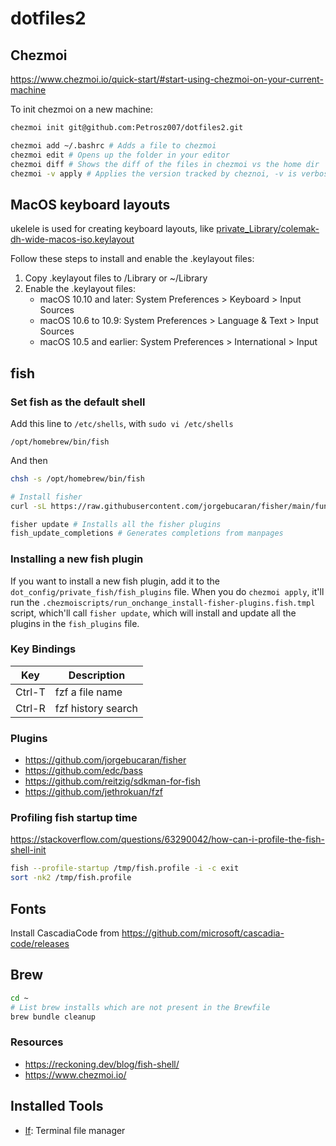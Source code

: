 # dotfiles2

## Chezmoi

https://www.chezmoi.io/quick-start/#start-using-chezmoi-on-your-current-machine

To init chezmoi on a new machine:
```sh
chezmoi init git@github.com:Petrosz007/dotfiles2.git
```

```sh
chezmoi add ~/.bashrc # Adds a file to chezmoi
chezmoi edit # Opens up the folder in your editor
chezmoi diff # Shows the diff of the files in chezmoi vs the home dir
chezmoi -v apply # Applies the version tracked by cheznoi, -v is verbose, shows the diff
```

## MacOS keyboard layouts

ukelele is used for creating keyboard layouts, like [private_Library/colemak-dh-wide-macos-iso.keylayout](private_Library/colemak-dh-wide-macos-iso.keylayout)

Follow these steps to install and enable the .keylayout files:

1. Copy .keylayout files to /Library or ~/Library
2. Enable the .keylayout files:
    - macOS 10.10 and later: System Preferences > Keyboard > Input Sources
    - macOS 10.6 to 10.9: System Preferences > Language & Text > Input Sources
    - macOS 10.5 and earlier: System Preferences > International > Input


## fish

### Set fish as the default shell

Add this line to `/etc/shells`, with `sudo vi /etc/shells`

```
/opt/homebrew/bin/fish
```

And then

```sh
chsh -s /opt/homebrew/bin/fish
```

```sh
# Install fisher
curl -sL https://raw.githubusercontent.com/jorgebucaran/fisher/main/functions/fisher.fish | source && fisher install jorgebucaran/fisher

fisher update # Installs all the fisher plugins
fish_update_completions # Generates completions from manpages
```

### Installing a new fish plugin

If you want to install a new fish plugin, add it to the `dot_config/private_fish/fish_plugins` file. When you do `chezmoi apply`, it'll run the `.chezmoiscripts/run_onchange_install-fisher-plugins.fish.tmpl` script, which'll call `fisher update`, which will install and update all the plugins in the `fish_plugins` file.


### Key Bindings

| Key    | Description        |
|--------|--------------------|
| Ctrl-T | fzf a file name    |
| Ctrl-R | fzf history search |

### Plugins

- https://github.com/jorgebucaran/fisher
- https://github.com/edc/bass
- https://github.com/reitzig/sdkman-for-fish
- https://github.com/jethrokuan/fzf

### Profiling fish startup time

https://stackoverflow.com/questions/63290042/how-can-i-profile-the-fish-shell-init

```sh
fish --profile-startup /tmp/fish.profile -i -c exit
sort -nk2 /tmp/fish.profile
```

## Fonts
Install CascadiaCode from https://github.com/microsoft/cascadia-code/releases  

## Brew

```sh
cd ~
# List brew installs which are not present in the Brewfile
brew bundle cleanup
```

### Resources

- https://reckoning.dev/blog/fish-shell/
- https://www.chezmoi.io/

## Installed Tools

- [lf](https://github.com/gokcehan/lf): Terminal file manager
